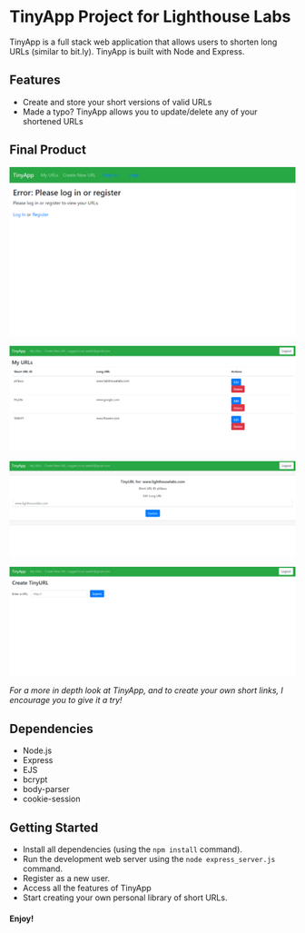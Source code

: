 # **TinyApp Project for Lighthouse Labs**

TinyApp is a full stack web application that allows users to shorten long URLs (similar to bit.ly). TinyApp is built with Node and Express.

## Features 

- Create and store your short versions of valid URLs
- Made a typo? TinyApp allows you to update/delete any of your shortened URLs 

## Final Product

!["Welcome page display which prompts the user to login or register"](https://github.com/swathij943/tinyapp/blob/master/docs/welcome_page.PNG)

!["Main page containing all of the user's short URLs"](https://github.com/swathij943/tinyapp/blob/master/docs/urls_page.PNG)

!["Edit page allowing users to update their short URLs"](https://github.com/swathij943/tinyapp/blob/master/docs/edit_URL_page.PNG)

!["Page to create new short URl"](https://github.com/swathij943/tinyapp/blob/master/docs/new_URL_page.PNG)

*For a more in depth look at TinyApp, and to create your own short links, I encourage you to give it a try!*


## Dependencies

- Node.js
- Express
- EJS
- bcrypt
- body-parser
- cookie-session

## Getting Started

- Install all dependencies (using the `npm install` command).
- Run the development web server using the `node express_server.js` command.
- Register as a new user.
- Access all the features of TinyApp
- Start creating your own personal library of short URLs.


#### Enjoy! 
